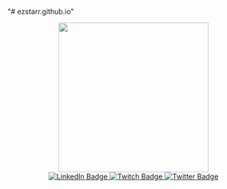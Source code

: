 "# ezstarr.github.io" 

<div id="header" align="center">
  <img src="https://media.giphy.com/media/SUcApSWjPwQMARvcM8/giphy.gif" width=300>


<div id="badges">
  <a href="https://www.linkedin.com/in/ezstarr/">
    <img src="https://img.shields.io/badge/LinkedIn-blue?style=for-the-badge&logo=linkedin&logoColor=white" alt="LinkedIn Badge"/>
  </a>
  <a href="http://www.twitch.tv/timeenjoyed">
    <img src="https://img.shields.io/badge/Twitch-purple?style=for-the-badge&logo=youtube&logoColor=white" alt="Twitch Badge"/>
  </a>
  <a href="http://www.twitter.com/timeenjoyed_">
    <img src="https://img.shields.io/badge/Twitter-blue?style=for-the-badge&logo=twitter&logoColor=white" alt="Twitter Badge"/>
  </a>
</div>
</div>
